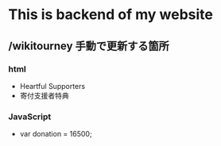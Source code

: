 This is backend of my website
=====================================

## /wikitourney 手動で更新する箇所
### html
- Heartful Supporters
- 寄付支援者特典

### JavaScript
- var donation = 16500;